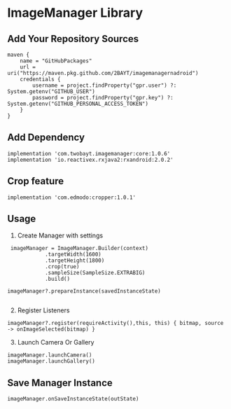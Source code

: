 # ImageManager Library
 

## Add Your Repository Sources
```
maven {
    name = "GitHubPackages"
    url = uri("https://maven.pkg.github.com/2BAYT/imagemanagernadroid")
    credentials {
        username = project.findProperty("gpr.user") ?: System.getenv("GITHUB_USER")
        password = project.findProperty("gpr.key") ?: System.getenv("GITHUB_PERSONAL_ACCESS_TOKEN")
    }
}
```


    

## Add Dependency
```
implementation 'com.twobayt.imagemanager:core:1.0.6'
implementation 'io.reactivex.rxjava2:rxandroid:2.0.2'
```

## Crop feature
`implementation 'com.edmodo:cropper:1.0.1'`


## Usage
1. Create Manager with settings
```
 imageManager = ImageManager.Builder(context)
            .targetWidth(1600)
            .targetHeight(1800)
            .crop(true)
            .sampleSize(SampleSize.EXTRABIG)
            .build()

imageManager?.prepareInstance(savedInstanceState)
        
```

2. Register Listeners
```
imageManager?.register(requireActivity(),this, this) { bitmap, source -> onImageSelected(bitmap) }
```

3. Launch Camera Or Gallery
```
imageManager.launchCamera()
imageManager.launchGallery()
```


## Save Manager Instance 
`imageManager.onSaveInstanceState(outState)`